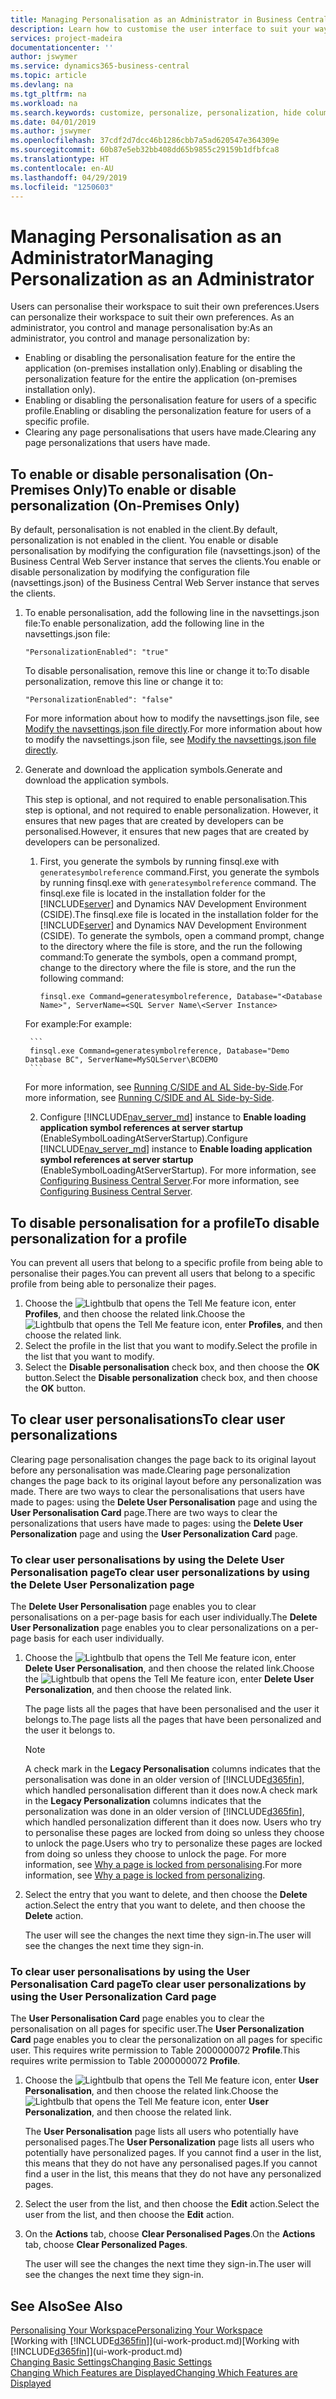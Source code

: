 ```yaml
---
title: Managing Personalisation as an Administrator in Business Central | Microsoft Docs
description: Learn how to customise the user interface to suit your way of working.
services: project-madeira
documentationcenter: ''
author: jswymer
ms.service: dynamics365-business-central
ms.topic: article
ms.devlang: na
ms.tgt_pltfrm: na
ms.workload: na
ms.search.keywords: customize, personalize, personalization, hide columns, remove fields, move fields
ms.date: 04/01/2019
ms.author: jswymer
ms.openlocfilehash: 37cdf2d7dcc46b1286cbb7a5ad620547e364309e
ms.sourcegitcommit: 60b87e5eb32bb408dd65b9855c29159b1dfbfca8
ms.translationtype: HT
ms.contentlocale: en-AU
ms.lasthandoff: 04/29/2019
ms.locfileid: "1250603"
---
```

# <a name="managing-personalization-as-an-administrator"></a><span data-ttu-id="76c72-103">Managing Personalisation as an Administrator</span><span class="sxs-lookup"><span data-stu-id="76c72-103">Managing Personalization as an Administrator</span></span>

<span data-ttu-id="76c72-104">Users can personalise their workspace to suit their own preferences.</span><span class="sxs-lookup"><span data-stu-id="76c72-104">Users can personalize their workspace to suit their own preferences.</span></span> <span data-ttu-id="76c72-105">As an administrator, you control and manage personalisation by:</span><span class="sxs-lookup"><span data-stu-id="76c72-105">As an administrator, you control and manage personalization by:</span></span>

-   <span data-ttu-id="76c72-106">Enabling or disabling the personalisation feature for the entire the application (on-premises installation only).</span><span class="sxs-lookup"><span data-stu-id="76c72-106">Enabling or disabling the personalization feature for the entire the application (on-premises installation only).</span></span>
-   <span data-ttu-id="76c72-107">Enabling or disabling the personalisation feature for users of a specific profile.</span><span class="sxs-lookup"><span data-stu-id="76c72-107">Enabling or disabling the personalization feature for users of a specific profile.</span></span>
-   <span data-ttu-id="76c72-108">Clearing any page personalisations that users have made.</span><span class="sxs-lookup"><span data-stu-id="76c72-108">Clearing any page personalizations that users have made.</span></span>

## <a name="EnablePersonalization"></a><span data-ttu-id="76c72-109">To enable or disable personalisation (On-Premises Only)</span><span class="sxs-lookup"><span data-stu-id="76c72-109">To enable or disable personalization (On-Premises Only)</span></span>

<span data-ttu-id="76c72-110">By default, personalisation is not enabled in the client.</span><span class="sxs-lookup"><span data-stu-id="76c72-110">By default, personalization is not enabled in the client.</span></span> <span data-ttu-id="76c72-111">You enable or disable personalisation by modifying the configuration file (navsettings.json) of the Business Central Web Server instance that serves the clients.</span><span class="sxs-lookup"><span data-stu-id="76c72-111">You enable or disable personalization by modifying the configuration file (navsettings.json) of the Business Central Web Server instance that serves the clients.</span></span>

1. <span data-ttu-id="76c72-112">To enable personalisation, add the following line in the navsettings.json file:</span><span class="sxs-lookup"><span data-stu-id="76c72-112">To enable personalization, add the following line in the navsettings.json file:</span></span>

    ```
    "PersonalizationEnabled": "true"
    ```

    <span data-ttu-id="76c72-113">To disable personalisation, remove this line or change it to:</span><span class="sxs-lookup"><span data-stu-id="76c72-113">To disable personalization, remove this line or change it to:</span></span>

    ```
    "PersonalizationEnabled": "false"
    ```

    <span data-ttu-id="76c72-114">For more information about how to modify the navsettings.json file, see [Modify the navsettings.json file directly](https://docs.microsoft.com/en-us/dynamics365/business-central/dev-itpro/administration/configure-web-server?branch=master#Settings).</span><span class="sxs-lookup"><span data-stu-id="76c72-114">For more information about how to modify the navsettings.json file, see [Modify the navsettings.json file directly](https://docs.microsoft.com/en-us/dynamics365/business-central/dev-itpro/administration/configure-web-server?branch=master#Settings).</span></span>

2. <span data-ttu-id="76c72-115">Generate and download the application symbols.</span><span class="sxs-lookup"><span data-stu-id="76c72-115">Generate and download the application symbols.</span></span>

    <span data-ttu-id="76c72-116">This step is optional, and not required to enable personalisation.</span><span class="sxs-lookup"><span data-stu-id="76c72-116">This step is optional, and not required to enable personalization.</span></span> <span data-ttu-id="76c72-117">However, it ensures that new pages that are created by developers can be personalised.</span><span class="sxs-lookup"><span data-stu-id="76c72-117">However, it ensures that new pages that are created by developers can be personalized.</span></span>

    1. <span data-ttu-id="76c72-118">First, you generate the symbols by running finsql.exe with `generatesymbolreference` command.</span><span class="sxs-lookup"><span data-stu-id="76c72-118">First, you generate the symbols by running finsql.exe with `generatesymbolreference` command.</span></span> <span data-ttu-id="76c72-119">The finsql.exe file is located in the installation folder for the [!INCLUDE[server](includes/server.md)] and Dynamics NAV Development Environment (CSIDE).</span><span class="sxs-lookup"><span data-stu-id="76c72-119">The finsql.exe file is located in the installation folder for the [!INCLUDE[server](includes/server.md)] and Dynamics NAV Development Environment (CSIDE).</span></span> <span data-ttu-id="76c72-120">To generate the symbols, open a command prompt, change to the directory where the file is store, and the run the following command:</span><span class="sxs-lookup"><span data-stu-id="76c72-120">To generate the symbols, open a command prompt, change to the directory where the file is store, and the run the following command:</span></span>

        ```
        finsql.exe Command=generatesymbolreference, Database="<Database Name>", ServerName=<SQL Server Name\<Server Instance>
        ```
    <span data-ttu-id="76c72-121">For example:</span><span class="sxs-lookup"><span data-stu-id="76c72-121">For example:</span></span>

        ```
        finsql.exe Command=generatesymbolreference, Database="Demo Database BC", ServerName=MySQLServer\BCDEMO
        ```

    <span data-ttu-id="76c72-122">For more information, see [Running C/SIDE and AL Side-by-Side](https://docs.microsoft.com/en-us/dynamics365/business-central/dev-itpro/developer/devenv-running-cside-and-al-side-by-side).</span><span class="sxs-lookup"><span data-stu-id="76c72-122">For more information, see [Running C/SIDE and AL Side-by-Side](https://docs.microsoft.com/en-us/dynamics365/business-central/dev-itpro/developer/devenv-running-cside-and-al-side-by-side).</span></span>

    2. <span data-ttu-id="76c72-123">Configure [!INCLUDE[nav_server_md](includes/nav_server_md.md)] instance to **Enable loading application symbol references at server startup** (EnableSymbolLoadingAtServerStartup).</span><span class="sxs-lookup"><span data-stu-id="76c72-123">Configure [!INCLUDE[nav_server_md](includes/nav_server_md.md)] instance to **Enable loading application symbol references at server startup** (EnableSymbolLoadingAtServerStartup).</span></span> <span data-ttu-id="76c72-124">For more information, see [Configuring Business Central Server](https://docs.microsoft.com/en-us/dynamics365/business-central/dev-itpro/administration/configure-server-instance#development-settings).</span><span class="sxs-lookup"><span data-stu-id="76c72-124">For more information, see [Configuring Business Central Server](https://docs.microsoft.com/en-us/dynamics365/business-central/dev-itpro/administration/configure-server-instance#development-settings).</span></span>

## <a name="to-disable-personalization-for-a-profile"></a><span data-ttu-id="76c72-125">To disable personalisation for a profile</span><span class="sxs-lookup"><span data-stu-id="76c72-125">To disable personalization for a profile</span></span>

<span data-ttu-id="76c72-126">You can prevent all users that belong to a specific profile from being able to personalise their pages.</span><span class="sxs-lookup"><span data-stu-id="76c72-126">You can prevent all users that belong to a specific profile from being able to personalize their pages.</span></span>

1. <span data-ttu-id="76c72-127">Choose the ![Lightbulb that opens the Tell Me feature](media/ui-search/search_small.png "Tell me what you want to do") icon, enter **Profiles**, and then choose the related link.</span><span class="sxs-lookup"><span data-stu-id="76c72-127">Choose the ![Lightbulb that opens the Tell Me feature](media/ui-search/search_small.png "Tell me what you want to do") icon, enter **Profiles**, and then choose the related link.</span></span>
2. <span data-ttu-id="76c72-128">Select the profile in the list that you want to modify.</span><span class="sxs-lookup"><span data-stu-id="76c72-128">Select the profile in the list that you want to modify.</span></span>
3. <span data-ttu-id="76c72-129">Select the **Disable personalisation** check box, and then choose the **OK** button.</span><span class="sxs-lookup"><span data-stu-id="76c72-129">Select the **Disable personalization** check box, and then choose the **OK** button.</span></span>

## <a name="to-clear-user-personalizations"></a><span data-ttu-id="76c72-130">To clear user personalisations</span><span class="sxs-lookup"><span data-stu-id="76c72-130">To clear user personalizations</span></span>

<span data-ttu-id="76c72-131">Clearing page personalisation changes the page back to its original layout before any personalisation was made.</span><span class="sxs-lookup"><span data-stu-id="76c72-131">Clearing page personalization changes the page back to its original layout before any personalization was made.</span></span> <span data-ttu-id="76c72-132">There are two ways to clear the personalisations that users have made to pages: using the **Delete User Personalisation** page and using the **User Personalisation Card** page.</span><span class="sxs-lookup"><span data-stu-id="76c72-132">There are two ways to clear the personalizations that users have made to pages: using the **Delete User Personalization** page and using the **User Personalization Card** page.</span></span>

### <a name="to-clear-user-personalizations-by-using-the-delete-user-personalization-page"></a><span data-ttu-id="76c72-133">To clear user personalisations by using the Delete User Personalisation page</span><span class="sxs-lookup"><span data-stu-id="76c72-133">To clear user personalizations by using the Delete User Personalization page</span></span>

<span data-ttu-id="76c72-134">The **Delete User Personalisation** page enables you to clear personalisations on a per-page basis for each user individually.</span><span class="sxs-lookup"><span data-stu-id="76c72-134">The **Delete User Personalization** page enables you to clear personalizations on a per-page basis for each user individually.</span></span>

1. <span data-ttu-id="76c72-135">Choose the ![Lightbulb that opens the Tell Me feature](media/ui-search/search_small.png "Tell me what you want to do") icon, enter **Delete User Personalisation**, and then choose the related link.</span><span class="sxs-lookup"><span data-stu-id="76c72-135">Choose the ![Lightbulb that opens the Tell Me feature](media/ui-search/search_small.png "Tell me what you want to do") icon, enter **Delete User Personalization**, and then choose the related link.</span></span>

    <span data-ttu-id="76c72-136">The page lists all the pages that have been personalised and the user it belongs to.</span><span class="sxs-lookup"><span data-stu-id="76c72-136">The page lists all the pages that have been personalized and the user it belongs to.</span></span>

    >[!NOTE]
    > <span data-ttu-id="76c72-137">A check mark in the **Legacy Personalisation** columns indicates that the personalisation was done in an older version of [!INCLUDE[d365fin](includes/d365fin_md.md)], which handled personalisation different than it does now.</span><span class="sxs-lookup"><span data-stu-id="76c72-137">A check mark in the **Legacy Personalization** columns indicates that the personalization was done in an older version of [!INCLUDE[d365fin](includes/d365fin_md.md)], which handled personalization different than it does now.</span></span> <span data-ttu-id="76c72-138">Users who try to personalise these pages are locked from doing so unless they choose to unlock the page.</span><span class="sxs-lookup"><span data-stu-id="76c72-138">Users who try to personalize these pages are locked from doing so unless they choose to unlock the page.</span></span> <span data-ttu-id="76c72-139">For more information, see [Why a page is locked from personalising](ui-personalization-locked.md).</span><span class="sxs-lookup"><span data-stu-id="76c72-139">For more information, see [Why a page is locked from personalizing](ui-personalization-locked.md).</span></span>

2. <span data-ttu-id="76c72-140">Select the entry that you want to delete, and then choose the **Delete** action.</span><span class="sxs-lookup"><span data-stu-id="76c72-140">Select the entry that you want to delete, and then choose the **Delete** action.</span></span>

    <span data-ttu-id="76c72-141">The user will see the changes the next time they sign-in.</span><span class="sxs-lookup"><span data-stu-id="76c72-141">The user will see the changes the next time they sign-in.</span></span>

### <a name="to-clear-user-personalizations-by-using-the-user-personalization-card-page"></a><span data-ttu-id="76c72-142">To clear user personalisations by using the User Personalisation Card page</span><span class="sxs-lookup"><span data-stu-id="76c72-142">To clear user personalizations by using the User Personalization Card page</span></span>

<span data-ttu-id="76c72-143">The **User Personalisation Card** page enables you to clear the personalisation on all pages for specific user.</span><span class="sxs-lookup"><span data-stu-id="76c72-143">The **User Personalization Card** page enables you to clear the personalization on all pages for specific user.</span></span> <span data-ttu-id="76c72-144">This requires write permission to Table 2000000072 **Profile**.</span><span class="sxs-lookup"><span data-stu-id="76c72-144">This requires write permission to Table 2000000072 **Profile**.</span></span>

1. <span data-ttu-id="76c72-145">Choose the ![Lightbulb that opens the Tell Me feature](media/ui-search/search_small.png "Tell me what you want to do") icon, enter **User Personalisation**, and then choose the related link.</span><span class="sxs-lookup"><span data-stu-id="76c72-145">Choose the ![Lightbulb that opens the Tell Me feature](media/ui-search/search_small.png "Tell me what you want to do") icon, enter **User Personalization**, and then choose the related link.</span></span>

    <span data-ttu-id="76c72-146">The **User Personalisation** page lists all users who potentially have personalised pages.</span><span class="sxs-lookup"><span data-stu-id="76c72-146">The **User Personalization** page lists all users who potentially have personalized pages.</span></span> <span data-ttu-id="76c72-147">If you cannot find a user in the list, this means that they do not have any personalised pages.</span><span class="sxs-lookup"><span data-stu-id="76c72-147">If you cannot find a user in the list, this means that they do not have any personalized pages.</span></span>

2. <span data-ttu-id="76c72-148">Select the user from the list, and then choose the **Edit** action.</span><span class="sxs-lookup"><span data-stu-id="76c72-148">Select the user from the list, and then choose the **Edit** action.</span></span>

3. <span data-ttu-id="76c72-149">On the **Actions** tab, choose **Clear Personalised Pages**.</span><span class="sxs-lookup"><span data-stu-id="76c72-149">On the **Actions** tab, choose **Clear Personalized Pages**.</span></span>

    <span data-ttu-id="76c72-150">The user will see the changes the next time they sign-in.</span><span class="sxs-lookup"><span data-stu-id="76c72-150">The user will see the changes the next time they sign-in.</span></span>

## <a name="see-also"></a><span data-ttu-id="76c72-151">See Also</span><span class="sxs-lookup"><span data-stu-id="76c72-151">See Also</span></span>
[<span data-ttu-id="76c72-152">Personalising Your Workspace</span><span class="sxs-lookup"><span data-stu-id="76c72-152">Personalizing Your Workspace</span></span>](ui-personalization-user.md)  
<span data-ttu-id="76c72-153">[Working with [!INCLUDE[d365fin](includes/d365fin_md.md)]](ui-work-product.md)</span><span class="sxs-lookup"><span data-stu-id="76c72-153">[Working with [!INCLUDE[d365fin](includes/d365fin_md.md)]](ui-work-product.md)</span></span>  
[<span data-ttu-id="76c72-154">Changing Basic Settings</span><span class="sxs-lookup"><span data-stu-id="76c72-154">Changing Basic Settings</span></span>](ui-change-basic-settings.md)  
[<span data-ttu-id="76c72-155">Changing Which Features are Displayed</span><span class="sxs-lookup"><span data-stu-id="76c72-155">Changing Which Features are Displayed</span></span>](ui-experiences.md)  
